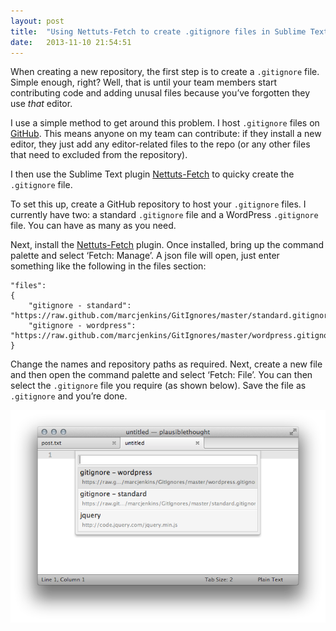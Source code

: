```yaml
---
layout: post
title:  "Using Nettuts-Fetch to create .gitignore files in Sublime Text"
date:   2013-11-10 21:54:51
---
```

When creating a new repository, the first step is to create a <code>.gitignore</code> file. Simple enough, right? Well, that is until your team members start contributing code and adding unusal files because you’ve forgotten they use *that* editor.

I use a simple method to get around this problem. I host <code>.gitignore</code> files on [GitHub](https://github.com/marcjenkins/GitIgnores). This means anyone on my team can contribute: if they install a new editor, they just add any editor-related files to the repo (or any other files that need to excluded from the repository).

I then use the Sublime Text plugin [Nettuts-Fetch](https://github.com/weslly/Nettuts-Fetch) to quicky create the <code>.gitignore</code> file.

To set this up, create a GitHub repository to host your <code>.gitignore</code> files. I currently have two: a standard <code>.gitignore</code> file and a WordPress <code>.gitignore</code> file. You can have as many as you need.

Next, install the [Nettuts-Fetch](https://github.com/weslly/Nettuts-Fetch) plugin. Once installed, bring up the command palette and select ‘Fetch: Manage’. A json file will open, just enter something like the following in the files section:

	"files":
	{
		"gitignore - standard": "https://raw.github.com/marcjenkins/GitIgnores/master/standard.gitignore",
		"gitignore - wordpress": "https://raw.github.com/marcjenkins/GitIgnores/master/wordpress.gitignore"
	}

Change the names and repository paths as required. Next, create a new file and then open the command palette and select ‘Fetch: File’. You can then select the <code>.gitignore</code> file you require (as shown below). Save the file as <code>.gitignore</code> and you’re done.

![Sublime Text Fetch Plugin](../assets/images/posts/sublime-fetch.png)